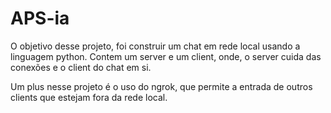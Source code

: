 # APS-ia
 
O objetivo desse projeto, foi construir um chat em rede local usando a linguagem python. 
Contem um server e um client, onde, o server cuida das conexões e o client do chat em si.

Um plus nesse projeto é o uso do ngrok, que permite a entrada de outros clients que estejam fora da rede local.
